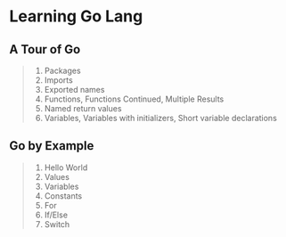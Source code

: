 # Learning Go Lang

## A Tour of Go

> 1. Packages
> 1. Imports
> 1. Exported names
> 1. Functions, Functions Continued, Multiple Results
> 1. Named return values
> 1. Variables, Variables with initializers, Short variable declarations

## Go by Example

> 1. Hello World
> 1. Values
> 1. Variables
> 1. Constants
> 1. For
> 1. If/Else
> 1. Switch

